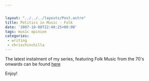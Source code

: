 ```yaml
---


layout: "../../../layouts/Post.astro"
title: Politics in Music - Folk
date: '2007-10-08T22:40:25+00:00'
tags: music opinion
categories:
 - writing
 - chrischinchilla
---
```


The latest instalment of my series, featuring Folk Music from the 70's onwards can be found <a href="https://www.indieoma.com/public_journal.php?d=d395771085aab05244a4fb8fd91bf4ee" target="_blank">here</a>

Enjoy!
